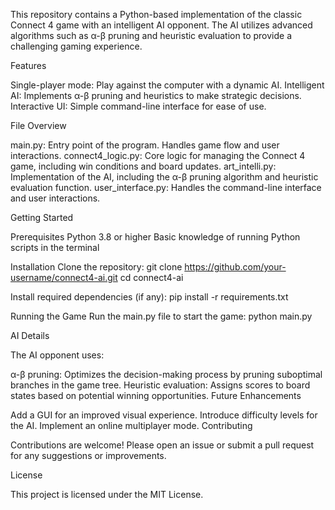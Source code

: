 This repository contains a Python-based implementation of the classic Connect 4 game with an intelligent AI opponent. The AI utilizes advanced algorithms such as α-β pruning and heuristic evaluation to provide a challenging gaming experience.

Features

Single-player mode: Play against the computer with a dynamic AI.
Intelligent AI: Implements α-β pruning and heuristics to make strategic decisions.
Interactive UI: Simple command-line interface for ease of use.

File Overview

main.py: Entry point of the program. Handles game flow and user interactions.
connect4_logic.py: Core logic for managing the Connect 4 game, including win conditions and board updates.
art_intelli.py: Implementation of the AI, including the α-β pruning algorithm and heuristic evaluation function.
user_interface.py: Handles the command-line interface and user interactions.


Getting Started

Prerequisites
Python 3.8 or higher
Basic knowledge of running Python scripts in the terminal

Installation
Clone the repository:
git clone https://github.com/your-username/connect4-ai.git
cd connect4-ai

Install required dependencies (if any):
pip install -r requirements.txt

Running the Game
Run the main.py file to start the game:
python main.py


AI Details

The AI opponent uses:

α-β pruning: Optimizes the decision-making process by pruning suboptimal branches in the game tree.
Heuristic evaluation: Assigns scores to board states based on potential winning opportunities.
Future Enhancements

Add a GUI for an improved visual experience.
Introduce difficulty levels for the AI.
Implement an online multiplayer mode.
Contributing

Contributions are welcome! Please open an issue or submit a pull request for any suggestions or improvements.

License

This project is licensed under the MIT License.
